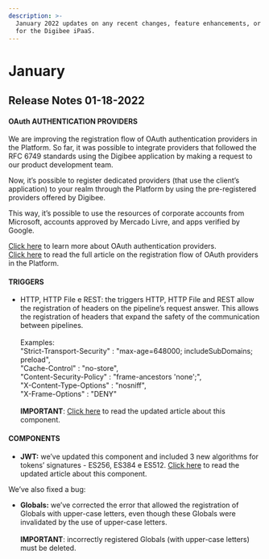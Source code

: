```yaml
---
description: >-
  January 2022 updates on any recent changes, feature enhancements, or bug fixes
  for the Digibee iPaaS.
---
```


# January

## Release Notes 01-18-2022

#### OAuth AUTHENTICATION PROVIDERS <a href="#h_15cf01127f" id="h_15cf01127f"></a>

We are improving the registration flow of OAuth authentication providers in the Platform. So far, it was possible to integrate providers that followed the RFC 6749 standards using the Digibee application by making a request to our product development team.

Now, it’s possible to register dedicated providers (that use the client’s application) to your realm through the Platform by using the pre-registered providers offered by Digibee.

This way, it’s possible to use the resources of corporate accounts from Microsoft, accounts approved by Mercado Livre, and apps verified by Google.

[Click here](../../settings/accounts/new-oauth2-architecture/) to learn more about OAuth authentication providers.\
[Click here](../../settings/accounts/new-oauth2-architecture/registration-of-new-oauth-providers.md) to read the full article on the registration flow of OAuth providers in the Platform.

#### TRIGGERS <a href="#h_80b241d212" id="h_80b241d212"></a>

* HTTP, HTTP File e REST: the triggers HTTP, HTTP File and REST allow the registration of headers on the pipeline’s request answer. This allows the registration of headers that expand the safety of the communication between pipelines.\
  \
  Examples:\
  "Strict-Transport-Security" : "max-age=648000; includeSubDomains; preload",\
  "Cache-Control" : "no-store",\
  "Content-Security-Policy" : "frame-ancestors 'none';",\
  "X-Content-Type-Options" : "nosniff",\
  "X-Frame-Options" : "DENY"\
  \
  **IMPORTANT**: [Click here](../../components/security-components/jwt-deprecated.md) to read the updated article about this component.

#### COMPONENTS <a href="#h_56fc6f5633" id="h_56fc6f5633"></a>

* **JWT:** we’ve updated this component and included 3 new algorithms for tokens’ signatures - ES256, ES384 e ES512. [Click here](../../components/security-components/jwt-deprecated.md) to read the updated article about this component.

We’ve also fixed a bug:

* **Globals:** we’ve corrected the error that allowed the registration of Globals with upper-case letters, even though these Globals were invalidated by the use of upper-case letters.\
  \
  **IMPORTANT**: incorrectly registered Globals (with upper-case letters) must be deleted.
